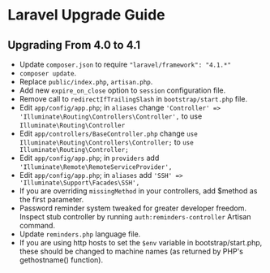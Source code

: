 # Laravel Upgrade Guide

## Upgrading From 4.0 to 4.1

- Update `composer.json` to require `"laravel/framework": "4.1.*"` 
- `composer update`.
- Replace `public/index.php`, `artisan.php`.
- Add new `expire_on_close` option to `session` configuration file.
- Remove call to `redirectIfTrailingSlash` in `bootstrap/start.php` file.
- Edit `app/config/app.php`; in `aliases` change `'Controller' => 'Illuminate\Routing\Controllers\Controller',`
  to use `Illuminate\Routing\Controller`
- Edit `app/controllers/BaseController.php` change `use Illuminate\Routing\Controllers\Controller;` to `use Illuminate\Routing\Controller;`
- Edit `app/config/app.php`; in `providers` add `'Illuminate\Remote\RemoteServiceProvider',`
- Edit `app/config/app.php`; in `aliases` add `'SSH' => 'Illuminate\Support\Facades\SSH',`
- If you are overriding `missingMethod` in your controllers, add $method as the first parameter.
- Password reminder system tweaked for greater developer freedom. Inspect stub controller by running `auth:reminders-controller` Artisan command.
- Update `reminders.php` language file.
- If you are using http hosts to set the `$env` variable in bootstrap/start.php, these should be changed to machine names (as returned by PHP's gethostname() function).

